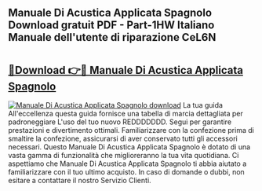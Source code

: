 ## Manuale Di Acustica Applicata Spagnolo Download gratuit PDF - Part-1HW Italiano Manuale dell'utente di riparazione CeL6N

# <h2><a href="http://dfb3kpm.blite.top/?on=Manuale+Di+Acustica+Applicata+Spagnolo">🔗Download 👉🔴 Manuale Di Acustica Applicata Spagnolo</a></h2>

[![Manuale Di Acustica Applicata Spagnolo download](https://i.imgur.com/lujVjoI.png)](http://dfb3kpm.blite.top/?on=Manuale+Di+Acustica+Applicata+Spagnolo)
La tua guida All'eccellenza questa guida fornisce una tabella di marcia dettagliata per padroneggiare L'uso del tuo nuovo REDDDDDDD. Segui per garantire prestazioni e divertimento ottimali. Familiarizzare con la confezione prima di smaltire la confezione, assicurarsi di aver conservato tutti gli accessori necessari. Questo Manuale Di Acustica Applicata Spagnolo è dotato di una vasta gamma di funzionalità che miglioreranno la tua vita quotidiana. Ci aspettiamo che Manuale Di Acustica Applicata Spagnolo ti abbia aiutato a familiarizzare con il tuo ultimo acquisto. In caso di domande o dubbi, non esitare a contattare il nostro Servizio Clienti.
